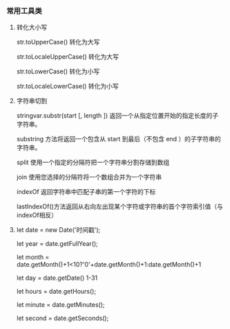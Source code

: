 ### 常用工具类

1. 转化大小写

   str.toUpperCase() 转化为大写

   str.toLocaleUpperCase() 转化为大写

   str.toLowerCase() 转化为小写

   str.toLocaleLowerCase() 转化为小写

2. 字符串切割

   stringvar.substr(start [, length ]) 返回一个从指定位置开始的指定长度的子字符串。

   substring 方法将返回一个包含从 start 到最后（不包含 end ）的子字符串的字符串。

   split 使用一个指定的分隔符把一个字符串分割存储到数组

   join 使用您选择的分隔符将一个数组合并为一个字符串

   indexOf 返回字符串中匹配子串的第一个字符的下标

   lastIndexOf()方法返回从右向左出现某个字符或字符串的首个字符索引值（与indexOf相反）

3. let date = new Date('时间戳'); 

   let year = date.getFullYear();

   let month = date.getMonth()+1<10?'0'+date.getMonth()+1:date.getMonth()+1

   let day = date.getDate() 1-31

   let hours = date.getHours();

   let minute  = date.getMinutes();

   let second = date.getSeconds();

